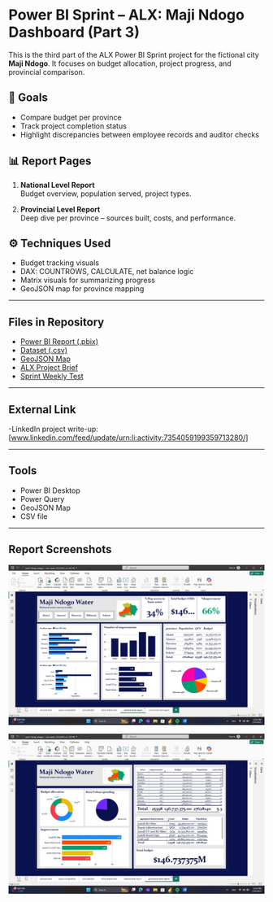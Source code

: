 # Power BI Sprint – ALX: Maji Ndogo Dashboard (Part 3)

This is the third part of the ALX Power BI Sprint project for the fictional city **Maji Ndogo**. It focuses on budget allocation, project progress, and provincial comparison.

## 🧭 Goals

- Compare budget per province  
- Track project completion status  
- Highlight discrepancies between employee records and auditor checks

## 📊 Report Pages

1. **National Level Report**  
   Budget overview, population served, project types.

2. **Provincial Level Report**  
   Deep dive per province – sources built, costs, and performance.

## ⚙️ Techniques Used

- Budget tracking visuals  
- DAX: COUNTROWS, CALCULATE, net balance logic  
- Matrix visuals for summarizing progress  
- GeoJSON map for province mapping

---

##  Files in Repository
-  [Power BI Report (.pbix)](part2-3(maji_ndogo).pbix)
-  [Dataset (.csv)](Md_water_services_data.xlsx)
-  [GeoJSON Map](MD_Provinces.json)
-  [ALX Project Brief](Part_3.pdf)
-  [Sprint Weekly Test](Answer-Maji-Ndogo-part-3-MCQ.pdf)

---

##  External Link

-LinkedIn project write-up:[www.linkedin.com/feed/update/urn:li:activity:7354059199359713280/]

---

##  Tools

- Power BI Desktop  
- Power Query  
- GeoJSON Map  
- CSV file 

---

## Report Screenshots

![National Level Report](National_Level_Report.jpeg)

![Provincial Level Report](Provincial_Level_Report.jpeg)
